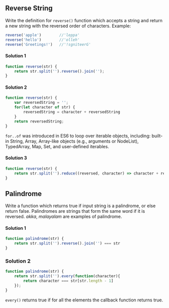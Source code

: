 ## Reverse String
Write the definition for `reverse()` function which accepts a string and return a new string with the reversed order of characters. Example:
```javascript
reverse('apple')        //'leppa'
reverse('hello')        //'olleh'
reverse('Greetings!')   //'!sgniteerG'
```
#### Solution 1
```javascript
function reverse(str) {
    return str.split('').reverse().join('');
}
```

#### Solution 2
```javascript
function reverse(str) {
    var reversedString = '';
    for(let character of str) {
        reversedString = character + reversedString
    }
    return reversedString;
}
```
`for..of` was introduced in ES6 to loop over iterable objects, including: built-in String, Array, Array-like objects (e.g., arguments or NodeList), TypedArray, Map, Set, and user-defined iterables.

#### Solution 3
```javascript
function reverse(str) {
    return str.split('').reduce((reversed, character) => character + reversed, '')
}
```

## Palindrome
Write a function which returns true if input string is a palindrome, or else return false. Palindromes are strings that form the same word if it is reversed. _akka_, _malayalam_ are examples of palindrome.

#### Solution 1
```javascript
function palindrome(str) {
    return str.split('').reverse().join('') === str
}
```

### Solution 2
```javascript
function palindrome(str) {
    return str.split('').every(function(character){
        return character === str[str.length - 1]
    });
}
```
`every()` returns true if for all the elements the callback function returns true.
